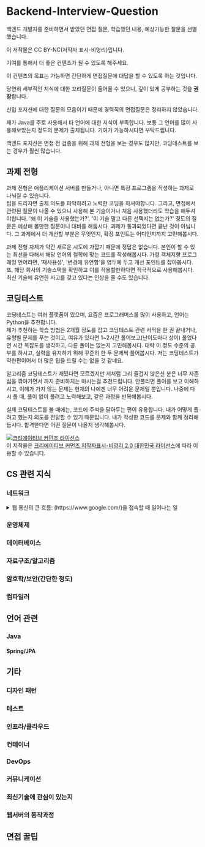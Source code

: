 # Backend-Interview-Question

백엔드 개발자를 준비하면서 받았던 면접 질문, 학습했던 내용, 예상가능한 질문을 선별했습니다.

이 저작물은 CC BY-NC(저작자 표시-비영리)입니다.

기여를 통해서 더 좋은 컨텐츠가 될 수 있도록 해주세요.

이 컨텐츠의 목표는 가능하면 간단하게 면접질문에 대답을 할 수 있도록 하는 것입니다.

당연히 세부적인 지식에 대한 꼬리질문이 들어올 수 있으니, 깊이 있게 공부하는 것을 **권장**합니다.

신입 포지션에 대한 질문의 모음이기 때문에 경력직의 면접질문은 정리하지 않았습니다.

제가 Java를 주로 사용해서 타 언어에 대한 지식이 부족합니다. 보통 그 언어를 많이 사용해보았는지 정도의 문제가 출제됩니다. 기여가 가능하시다면 부탁드립니다.

백엔드 포지션은 면접 전 검증을 위해 과제 전형을 보는 경우도 많지만, 코딩테스트를 보는 경우가 훨씬 많습니다.

## 과제 전형

과제 전형은 애플리케이션 서버를 만들거나, 아니면 특정 프로그램을 작성하는 과제로 나눠질 수 있습니다.  
팁을 드리자면 출제 의도를 파악하려고 노력한 코딩을 하셔야합니다. 그리고, 면접에서 관련된 질문이 나올 수 있으니 사용해 본 기술이거나 처음 사용했더라도 학습을 해두셔야합니다. '왜 이 기술을 사용했는가?', '이 기술 말고 다른 선택지는 없는가?' 정도의 질문은 예상해 볼만한 질문이니 대비를 해둡시다. 과제가 통과되었다면 끝난 것이 아닙니다. 그 과제에서 더 개선할 부분은 무엇인지, 확장 포인트는 어디인지까지 고민해봅시다.

과제 전형 자체가 약간 새로운 시도에 가깝기 때문에 정답은 없습니다. 본인이 할 수 있는 최선을 다해서 해당 언어의 철학에 맞는 코드를 작성해봅시다. 가령 객체지향 프로그래밍 언어라면, '재사용성', '변경에 유연함'을 염두에 두고 개선 포인트를 잡아봅시다. 또, 해당 회사의 기술스택을 확인하고 이를 적용할만하다면 적극적으로 사용해봅시다. 최신 기술에 유연한 사고를 갖고 있다는 인상을 줄 수도 있습니다.

## 코딩테스트

코딩테스트는 여러 플랫폼이 있으며, 요즘은 프로그래머스를 많이 사용하고, 언어는 Python을 추천합니다.  
제가 추천하는 학습 방법은 2개월 정도를 잡고 코딩테스트 관련 서적을 한 권 끝내거나, 유형별 문제를 푸는 것이고, 여유가 있다면 1~2시간 풀어보고(난이도마다 상이) 풀었다면 시간 복잡도를 생각하고, 다른 풀이는 없는지 고민해봅시다. 대략 이 정도 수준의 공부를 하시고, 실력을 유지하기 위해 꾸준히 한 두 문제씩 풀어봅시다. 저는 코딩테스트가 약한편이어서 더 많은 팁을 드릴 수는 없을 것 같네요.

알고리즘 코딩테스트가 재밌다면 모르겠지만 저처럼 그리 즐겁지 않은신 분은 너무 자존심을 깎아가면서 까지 준비하지는 마시는걸 추천드립니다. 안풀리면 풀이를 보고 이해하시고, 이해가 가지 않는 문제는 현재의 나에겐 너무 어려운 문제일 뿐입니다. 나중에 다시 풀 때, 풀이 없이 풀려고 노력해보고, 같은 과정을 반복해봅시다.

실제 코딩테스트를 볼 때에는, 코드에 주석을 달아두는 편이 유용합니다. 내가 어떻게 풀려고 했는지 의도를 전달할 수 있기 때문입니다. 내가 작성한 코드를 문제와 함께 정리해둡시다. 합격한다면 어떤 질문이 나올지 생각해봅시다.

[![크리에이티브 커먼즈 라이선스](https://i.creativecommons.org/l/by-nc/2.0/kr/88x31.png)](http://creativecommons.org/licenses/by-nc/2.0/kr/)  
이 저작물은 [크리에이티브 커먼즈 저작자표시-비영리 2.0 대한민국 라이선스](http://creativecommons.org/licenses/by-nc/2.0/kr/)에 따라 이용할 수 있습니다.

## CS 관련 지식

### 네트워크

<details>
<summary>웹 통신의 큰 흐름: (https://www.google.com/)을 접속할 때 일어나는 일</summary>
면접 단골 문제입니다. 면접관 입장에서는 한 질문으로 많은 답변을 들을 수 있기 때문에 대부분의 면접자리에서 나왔던 문제입니다.</br></br>
브라우저가 URL에 적힌 값을 파싱해서 HTTP Request Message를 만들고, OS에 전송 요청을 합니다. 이 때, Domain으로 요청을 보낼 수 없기 때문에 DNS Lookup을 수행합니다.</br></br>
크롬의 경우 브라우저 → hosts 파일 → DNS Cache의 순서로 도메인에 매칭되는 ip를 찾습니다. 만약 없다면 루트 도메인부터 서브도메인 순으로 찾게됩니다.이 요청은 프로토콜 스택이라는 OS에 내장된 네트워크 제어용 소프트웨어에 의해 패킷에 담기고 패킷에 제어정보를 덧붙여 LAN 어댑터에 전송하고, LAN 어댑터는 이를 전기신호로 변환시켜 송출합니다.</br></br>
패킷은 스위칭 허브 등을 경유하여 인터넷 접속용 라우터에서 ISP로 전달되고 인터넷으로 이동합니다.</br>
액세스 회선에 의해 통신사용 라우터로 운반되고 인터넷의 핵심부로 전달됩니다. 고속 라우터들 사이로 목적지까지 패킷이 흘러들어가게 됩니다.</br></br>
핵심부를 통과한 패킷은 목적지의 LAN에 도착하고, 방화벽이 패킷을 검사한 후 캐시 서버로 보내어 웹 서버에 갈 필요가 있는지 검사합니다.</br></br>
웹 서버에 도착한 패킷은 프로토콜 스택이 패킷을 추출하여 메시지를 복원하고 웹 서버 애플리케이션에 넘깁니다. 애플리케이션은 요청에 대한 응답 데이터를 작성하여 클라이언트로 회송하고, 이는 전달된 방식 그대로 전송됩니다.
</details>

### 운영체제

### 데이터베이스

### 자료구조/알고리즘

### 암호학/보안(간단한 정도)

### 컴파일러

## 언어 관련

### Java

#### Spring/JPA

## 기타

### 디자인 패턴

### 테스트

### 인프라/클라우드

### 컨테이너

### DevOps

### 커뮤니케이션

### 최신기술에 관심이 있는지

### 웹서버의 동작과정

## 면접 꿀팁
